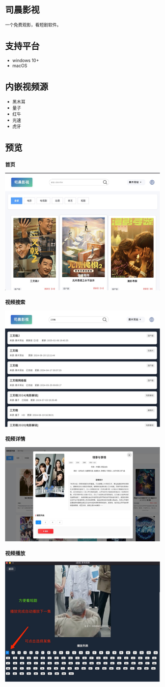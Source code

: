 # 司晨影视
一个免费观影，看短剧软件。

# 支持平台
 - windows 10+
 - macOS

# 内嵌视频源
 - 黑木耳
 - 量子
 - 红牛
 - 光速
 - 虎牙


# 预览
### 首页
<img src="images/video-home.jpeg" alt="司晨影视-首页"/>   

### 视频搜索
<img src="images/search.png" alt="司晨影视-视频搜索"/> 

### 视频详情
<img src="images/video-detail.jpeg" alt="司晨影视-视频详情"/>   

### 视频播放
<img src="images/video-play.jpeg" alt="司晨影视-视频详情"/>   

